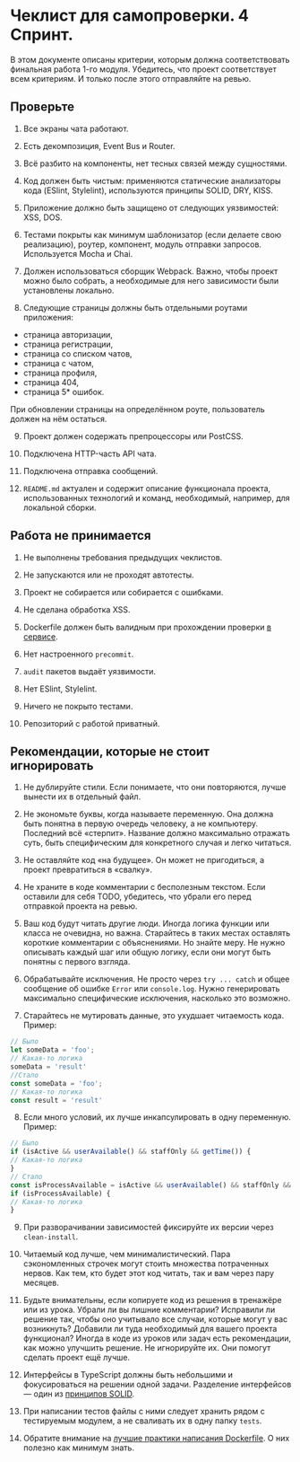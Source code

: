 # Чеклист для самопроверки. 4 Спринт.

В этом документе описаны критерии, которым должна соответствовать финальная работа 1-го модуля. Убедитесь, что проект соответствует всем критериям. И только после этого отправляйте на ревью.

## Проверьте

1. Все экраны чата работают.

2. Есть декомпозиция, Event Bus и Router.
3. Всё разбито на компоненты, нет тесных связей между сущностями.
4. Код должен быть чистым: применяются статические анализаторы кода (ESlint, Stylelint), используются принципы SOLID, DRY, KISS.
5. Приложение должно быть защищено от следующих уязвимостей: XSS, DOS.
6. Тестами покрыты как минимум шаблонизатор (если делаете свою реализацию), роутер, компонент, модуль отправки запросов. Используется Mocha и Chai.
7. Должен использоваться сборщик Webpack. Важно, чтобы проект можно было собрать, а необходимые для него зависимости были установлены локально.
8. Следующие страницы должны быть отдельными роутами приложения:
 - cтраница авторизации,
 - cтраница регистрации,
 - cтраница со списком чатов,
 - cтраница с чатом,
 - страница профиля,
 - страница 404,
 - страница 5* ошибок.

При обновлении страницы на определённом роуте, пользователь должен на нём остаться.

9. Проект должен содержать препроцессоры или PostCSS.

10. Подключена HTTP-часть API чата.
11. Подключена отправка сообщений.
12. `README.md` актуален и содержит описание функционала проекта, использованных технологий и команд, необходимый, например, для локальной сборки.

## Работа не принимается
1. Не выполнены требования предыдущих чеклистов.

1. Не запускаются или не проходят автотесты.
2. Проект не собирается или собирается с ошибками.

2. Не сделана обработка XSS.
4. Dockerfile должен быть валидным при прохождении проверки [в сервисе](https://www.fromlatest.io/#/).
5. Нет настроенного `precommit`.
6. `audit` пакетов выдаёт уязвимости.
7. Нет ESlint, Stylelint.
10. Ничего не покрыто тестами.
11. Репозиторий с работой приватный.

## Рекомендации, которые не стоит игнорировать

1. Не дублируйте стили. Если понимаете, что они повторяются, лучше вынести их в отдельный файл.

2. Не экономьте буквы, когда называете переменную. Она должна быть понятна в первую очередь человеку, а не компьютеру. Последний всё «стерпит». Название должно максимально отражать суть, быть специфическим для конкретного случая и легко читаться.
3. Не оставляйте код «на будущее». Он может не пригодиться, а проект превратиться в «свалку».
4. Не храните в коде комментарии с бесполезным текстом. Если оставили для себя TODO, убедитесь, что убрали его перед отправкой проекта на ревью.
5. Ваш код будут читать другие люди. Иногда логика функции или класса не очевидна, но важна. Старайтесь в таких местах оставлять короткие комментарии с объяснениями. Но знайте меру. Не нужно описывать каждый шаг или общую логику, если они могут быть понятны с первого взгляда.
6. Обрабатывайте исключения. Не просто через `try ... catch` и общее сообщение об ошибке `Error` или `console.log`. Нужно генерировать максимально специфические исключения, насколько это возможно.
7. Старайтесь не мутировать данные, это ухудшает читаемость кода. Пример:
```js
// Было
let someData = 'foo';
// Какая-то логика
someData = 'result'
//Стало
const someData = 'foo';
// Какая-то логика
const result = 'result'
```

8. Если много условий, их лучше инкапсулировать в одну переменную. Пример:
```js
// Было
if (isActive && userAvailable() && staffOnly && getTime()) {
// Какая-то логика
}
// Стало
const isProcessAvailable = isActive && userAvailable() && staffOnly && getTime();
if (isProcessAvailable) {
// Какая-то логика
}
```
9. При разворачивании зависимостей фиксируйте их версии через `clean-install`.

10. Читаемый код лучше, чем минималистический. Пара сэкономленных строчек могут стоить множества потраченных нервов. Как тем, кто будет этот код читать, так и вам через пару месяцев.
11. Будьте внимательны, если копируете код из решения в тренажёре или из урока. Убрали ли вы лишние комментарии? Исправили ли решение так, чтобы оно учитывало все случаи, которые могут у вас возникнуть? Добавили ли туда необходимый для вашего проекта функционал? Иногда в коде из уроков или задач есть рекомендации, как можно улучшить решение. Не игнорируйте их. Они помогут сделать проект ещё лучше.
12. Интерфейсы в TypeScript должны быть небольшими и фокусироваться на решении одной задачи. Разделение интерфейсов — один из [принципов SOLID](https://habr.com/ru/company/ruvds/blog/426413/).
13. При написании тестов файлы с ними следует хранить рядом с тестируемым модулем, а не сваливать их в одну папку `tests`.
14. Обратите внимание на [лучшие практики написания Dockerfile](https://docs.docker.com/develop/develop-images/dockerfile_best-practices/). О них полезно как минимум знать.
